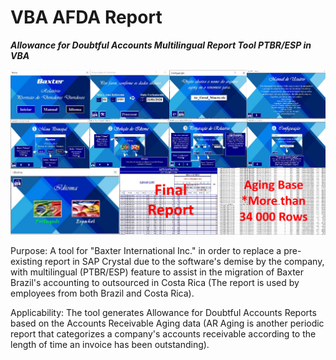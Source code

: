# VBA AFDA Report
**_Allowance for Doubtful Accounts Multilingual Report Tool PTBR/ESP in VBA_**



![](figures/repository-open-graph-template.png)


Purpose:
A tool for "Baxter International Inc." in order to replace a pre-existing report in SAP Crystal due to the software's demise by the company, with multilingual (PTBR/ESP) feature to assist in the migration of Baxter Brazil's accounting to outsourced in Costa Rica (The report is used by employees from both Brazil and Costa Rica).

Applicability:
The tool generates Allowance for Doubtful Accounts Reports based on the Accounts Receivable Aging data (AR Aging is another periodic report that categorizes a company's accounts receivable according to the length of time an invoice has been outstanding).
